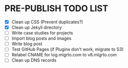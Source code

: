# PRE-PUBLISH TODO LIST

- [x] Clean up CSS (Prevent duplicates?)
- [x] Clean up Jekyll directory
- [ ] Write case studies for projects
- [ ] Import blog posts and images
- [ ] Write blog post
- [ ] Test GitHub Pages (if Plugins don't work, migrate to S3)
- [ ] Relabel CNAME for log.mlgrto.com to v8.mlgrto.com
- [ ] Clean up DNS records